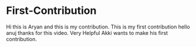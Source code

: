 # First-Contribution
Hi this is Aryan and this is my contribution.
This is my first contribution
hello anuj thanks for this video. Very Helpful
Akki wants to make his first contribution.